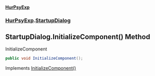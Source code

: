 #### [HurPsyExp](index.md 'index')
### [HurPsyExp](HurPsyExp.md 'HurPsyExp').[StartupDialog](HurPsyExp.StartupDialog.md 'HurPsyExp.StartupDialog')

## StartupDialog.InitializeComponent() Method

InitializeComponent

```csharp
public void InitializeComponent();
```

Implements [InitializeComponent()](https://docs.microsoft.com/en-us/dotnet/api/System.Windows.Markup.IComponentConnector.InitializeComponent 'System.Windows.Markup.IComponentConnector.InitializeComponent')